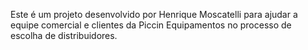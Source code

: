 Este é um projeto desenvolvido por Henrique Moscatelli para ajudar a equipe comercial e clientes da Piccin Equipamentos no processo de escolha de distribuidores.

